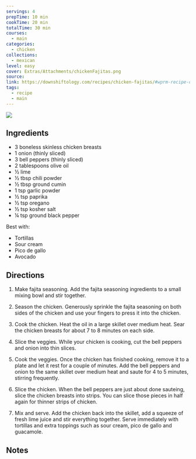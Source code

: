 ```yaml
---
servings: 4
prepTime: 10 min
cookTime: 20 min
totalTime: 30 min
courses:
  - main
categories:
  - chicken
collections:
  - mexican
level: easy
cover: Extras/Attachments/chickenFajitas.png
source:
link: https://downshiftology.com/recipes/chicken-fajitas/#wprm-recipe-container-39654
tags:
  - recipe
  - main
---
```


![](Extras/Attachments/chickenFajitas.png)


## Ingredients

- 3 boneless skinless chicken breasts
- 1 onion (thinly sliced)
- 3 bell peppers (thinly sliced)
- 2 tablespoons olive oil
- ½ lime
- ½ tbsp chili powder
- ½ tbsp ground cumin
- 1 tsp garlic powder
- ½ tsp paprika
- ½ tsp oregano
- ½ tsp kosher salt
- ¼ tsp ground black pepper

Best with:
- Tortillas
- Sour cream
- Pico de gallo
- Avocado


## Directions

1. Make fajita seasoning. Add the fajita seasoning ingredients to a small mixing bowl and stir together.

2. Season the chicken. Generously sprinkle the fajita seasoning on both sides of the chicken and use your fingers to press it into the chicken.

3. Cook the chicken. Heat the oil in a large skillet over medium heat. Sear the chicken breasts for about 7 to 8 minutes on each side.

4. Slice the veggies. While your chicken is cooking, cut the bell peppers and onion into thin slices.

5. Cook the veggies. Once the chicken has finished cooking, remove it to a plate and let it rest for a couple of minutes. Add the bell peppers and onion to the same skillet over medium heat and saute for 4 to 5 minutes, stirring frequently.

6. Slice the chicken. When the bell peppers are just about done sauteing, slice the chicken breasts into strips. You can slice those pieces in half again for thinner strips of chicken.

7. Mix and serve. Add the chicken back into the skillet, add a squeeze of fresh lime juice and stir everything together. Serve immediately with tortillas and extra toppings such as sour cream, pico de gallo and guacamole.


## Notes
